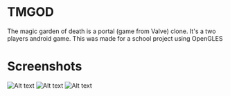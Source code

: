 # TMGOD
The magic garden of death is a portal (game from Valve) clone. It's a two players android game. This was made for a school project using OpenGLES

# Screenshots
![Alt text](https://github.com/valentin4311/TMGOD/blob/master/screen-1.png)
![Alt text](https://github.com/valentin4311/TMGOD/blob/master/screen-2.png)
![Alt text](https://github.com/valentin4311/TMGOD/blob/master/screen-3.png)

